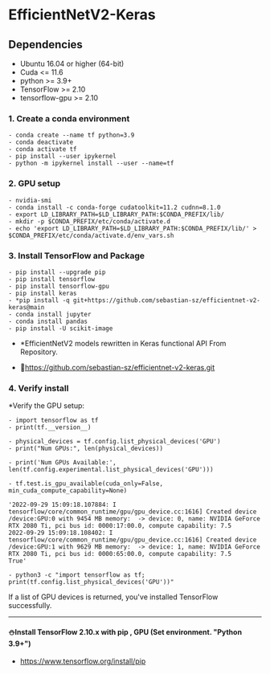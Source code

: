 # EfficientNetV2-Keras

## Dependencies
* Ubuntu 16.04 or higher (64-bit)
* Cuda <= 11.6
* python >= 3.9+
* TensorFlow >= 2.10
* tensorflow-gpu >= 2.10

### 1. Create a conda environment
```
- conda create --name tf python=3.9
- conda deactivate
- conda activate tf
- pip install --user ipykernel
- python -m ipykernel install --user --name=tf
```

### 2. GPU setup
```
- nvidia-smi
- conda install -c conda-forge cudatoolkit=11.2 cudnn=8.1.0
- export LD_LIBRARY_PATH=$LD_LIBRARY_PATH:$CONDA_PREFIX/lib/
- mkdir -p $CONDA_PREFIX/etc/conda/activate.d
- echo 'export LD_LIBRARY_PATH=$LD_LIBRARY_PATH:$CONDA_PREFIX/lib/' > $CONDA_PREFIX/etc/conda/activate.d/env_vars.sh
```

### 3.  Install TensorFlow and Package
```
- pip install --upgrade pip
- pip install tensorflow
- pip install tensorflow-gpu
- pip install keras
- *pip install -q git+https://github.com/sebastian-sz/efficientnet-v2-keras@main
- conda install jupyter
- conda install pandas
- pip install -U scikit-image
```
* *EfficientNetV2 models rewritten in Keras functional API From Repository.
- 🐥https://github.com/sebastian-sz/efficientnet-v2-keras.git

### 4. Verify install
*Verify the GPU setup:
```
- import tensorflow as tf
- print(tf.__version__)
```

```
- physical_devices = tf.config.list_physical_devices('GPU') 
- print("Num GPUs:", len(physical_devices))
```

``` 
- print('Num GPUs Available:', len(tf.config.experimental.list_physical_devices('GPU')))
```

```
- tf.test.is_gpu_available(cuda_only=False, min_cuda_compute_capability=None)

'2022-09-29 15:09:18.107884: I tensorflow/core/common_runtime/gpu/gpu_device.cc:1616] Created device /device:GPU:0 with 9454 MB memory:  -> device: 0, name: NVIDIA GeForce RTX 2080 Ti, pci bus id: 0000:17:00.0, compute capability: 7.5
2022-09-29 15:09:18.108402: I tensorflow/core/common_runtime/gpu/gpu_device.cc:1616] Created device /device:GPU:1 with 9629 MB memory:  -> device: 1, name: NVIDIA GeForce RTX 2080 Ti, pci bus id: 0000:65:00.0, compute capability: 7.5
True'
```

```
- python3 -c "import tensorflow as tf; print(tf.config.list_physical_devices('GPU'))"
```
If a list of GPU devices is returned, you've installed TensorFlow successfully.

--------------------


#### ⛄Install TensorFlow 2.10.x with pip , GPU (Set environment. "Python 3.9+")

- https://www.tensorflow.org/install/pip







